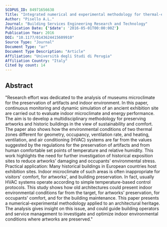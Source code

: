 ```yaml
---
SCOPUS_ID: 84971656638
Title: "Integrated numerical and experimental methodology for thermal-energy analysis and optimization of heritage museum buildings"
Author: "Pisello A.L."
Journal: "Building Services Engineering Research and Technology"
Publication Date: {'$date': '2016-05-01T00:00:00Z'}
Publication Year: 2016
DOI: "10.1177/0143624415609910"
Source Type: "Journal"
Document Type: "ar"
Document Type Description: "Article"
Affiliation: "Università degli Studi di Perugia"
Affiliation Country: "Italy"
Cited by count: 14
---
```


## Abstract
"Research effort was dedicated to the analysis of museums microclimate for the preservation of artifacts and indoor environment. In this paper, continuous monitoring and dynamic simulation of an ancient exhibition site are carried out to evaluate indoor microclimate and energy performance. The aim is to develop a multidisciplinary methodology for preserving artworks and historic buildings in the view of sustainability and comfort. The paper also shows how the environmental conditions of two thermal zones different for geometry, occupancy, ventilation rate, and heating, ventilation, and air conditioning (HVAC) systems are far from the values suggested by the regulations for the preservation of artifacts and from human comfortable set points of temperature and relative humidity. This work highlights the need for further investigation of historical exposition sites to reduce artworks' damaging and occupants' environmental stress. Practical application: Many historical buildings in European countries host exhibition sites. Indoor microclimate of such areas is often inappropriate for visitors' comfort, for artworks', and building preservation. In fact, usually HVAC systems operate according to simple temperature-based control protocols. This study shows how old architectures could present indoor environmental conditions far from the target, for artworks' preservation, for occupants' comfort, and for the building maintenance. This paper presents a numerical-experimental methodology applied to an architectural heritage. The analysis gives insight on this issue, and could guide building operators and service management to investigate and optimize indoor environmental conditions where artworks are preserved."
